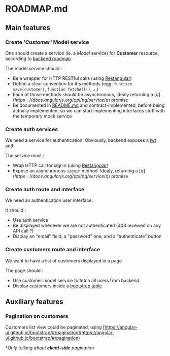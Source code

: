 # ROADMAP.md

## Main features

### Create *'Customer'* Model service

One should create a service (ie. a *Model* service) for **Customer** resource, according to [backend roadmap](https://github.com/cyrilchapon/exia-secu-demo-api/blob/fce523b0f17e89ec0192f5e1a520d395b2e7bc83/ROADMAP.md#add-customer-resource)

The model service should :
- Be a wrapper for HTTP RESTful calls (using [Restangular](https://github.com/mgonto/restangular))
- Define a clear convention for it's methods (egg. `function save(customer)`, `function fetchAll()`, ...)
- Each of those methods should be asynchronous, idealy returning a [$q](https://docs.angularjs.org/api/ng/service/$q) promise
- Be documented in [README.md](README.md) and contract-implemented, before being actually implemented, so we can start implementing interfaces stuff with the temporary mock service

### Create auth services

We need a service for authentication. Obviously, backend exposes a [jwt](https://github.com/cyrilchapon/exia-secu-demo-api/tree/fce523b0f17e89ec0192f5e1a520d395b2e7bc83#authentication) auth

The service must :
- Wrap HTTP call for signin (using [Restangular](https://github.com/mgonto/restangular))
- Expose an asynchronous `signin` method. Idealy, returning a [$q](https://docs.angularjs.org/api/ng/service/$q) promise

### Create auth route and interface

We need an authentication user interface.

It should :
- Use auth service
- Be displayed whenever we are not authenticated (403 received on any API call ?)
- Display an "email" field, a "password" one, and a "authenticate" button

### Create customers route and interface

We want to have a list of customers displayed in a page

The page should :
- Use customer model service to fetch all users from backend
- Display customers inside a [bootstrap table](http://getbootstrap.com/css/#tables)

## Auxiliary features

### Pagination on customers

Customers list view could be paginated, using [https://angular-ui.github.io/bootstrap/#/pagination](https://angular-ui.github.io/bootstrap/#/pagination)

**Only talking about **client-side** pagination*
